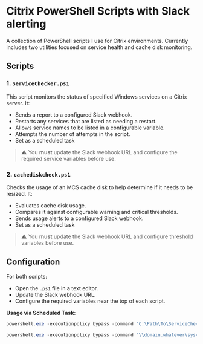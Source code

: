 # Citrix PowerShell Scripts with Slack alerting

A collection of PowerShell scripts I use for Citrix environments. Currently includes two utilities focused on service health and cache disk monitoring.

## Scripts

### 1. `ServiceChecker.ps1`

This script monitors the status of specified Windows services on a Citrix server. It:

- Sends a report to a configured Slack webhook.
- Restarts any services that are listed as needing a restart.
- Allows service names to be listed in a configurable variable.
- Attempts the number of attempts in the script.
- Set as a scheduled task

> ⚠️ You **must** update the Slack webhook URL and configure the required service variables before use.

### 2. `cachediskcheck.ps1`

Checks the usage of an MCS cache disk to help determine if it needs to be resized. It:

- Evaluates cache disk usage.
- Compares it against configurable warning and critical thresholds.
- Sends usage alerts to a configured Slack webhook.
- Set as a scheduled task

> ⚠️ You **must** update the Slack webhook URL and configure threshold variables before use.

## Configuration

For both scripts:

- Open the `.ps1` file in a text editor.
- Update the Slack webhook URL.
- Configure the required variables near the top of each script.

**Usage via Scheduled Task:**
```powershell
powershell.exe -executionpolicy bypass -command "C:\Path\To\ServiceChecker.ps1"

```
```powershell 
powershell.exe -executionpolicy bypass -command "\\domain.whatever\sysvol\scripts\ServiceChecker.ps1"
```

